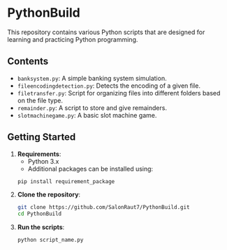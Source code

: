 # PythonBuild

This repository contains various Python scripts that are designed for learning and practicing Python programming. 

## Contents

- `banksystem.py`: A simple banking system simulation.
- `fileencodingdetection.py`: Detects the encoding of a given file.
- `filetransfer.py`: Script for organizing files into different folders based on the file type.
- `remainder.py`: A script to store and give remainders.
- `slotmachinegame.py`: A basic slot machine game.

## Getting Started
1. **Requirements**:
   - Python 3.x
   - Additional packages can be installed using:
   ```bash
   pip install requirement_package
   ```
2. **Clone the repository**:
   ```bash
   git clone https://github.com/SalonRaut7/PythonBuild.git
   cd PythonBuild
   ```
3. **Run the scripts**:
   ```bash
   python script_name.py
   ```
